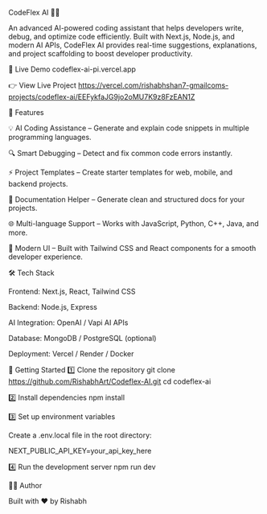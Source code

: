 CodeFlex AI 🤖✨

An advanced AI-powered coding assistant that helps developers write, debug, and optimize code efficiently. Built with Next.js, Node.js, and modern AI APIs, CodeFlex AI provides real-time suggestions, explanations, and project scaffolding to boost developer productivity.

🔗 Live Demo
 codeflex-ai-pi.vercel.app

👉 View Live Project
 https://vercel.com/rishabhshan7-gmailcoms-projects/codeflex-ai/EEFykfaJG9jo2oMU7K9z8FzEAN1Z

📌 Features

💡 AI Coding Assistance – Generate and explain code snippets in multiple programming languages.

🔍 Smart Debugging – Detect and fix common code errors instantly.

⚡ Project Templates – Create starter templates for web, mobile, and backend projects.

📝 Documentation Helper – Generate clean and structured docs for your projects.

🌐 Multi-language Support – Works with JavaScript, Python, C++, Java, and more.

🎨 Modern UI – Built with Tailwind CSS and React components for a smooth developer experience.

🛠️ Tech Stack

Frontend: Next.js, React, Tailwind CSS

Backend: Node.js, Express

AI Integration: OpenAI / Vapi AI APIs

Database: MongoDB / PostgreSQL (optional)

Deployment: Vercel / Render / Docker

🚀 Getting Started
1️⃣ Clone the repository
git clone https://github.com/RishabhArt/Codeflex-AI.git
cd codeflex-ai

2️⃣ Install dependencies
npm install

3️⃣ Set up environment variables

Create a .env.local file in the root directory:

NEXT_PUBLIC_API_KEY=your_api_key_here

4️⃣ Run the development server
npm run dev



👨‍💻 Author

Built with ❤️ by Rishabh
